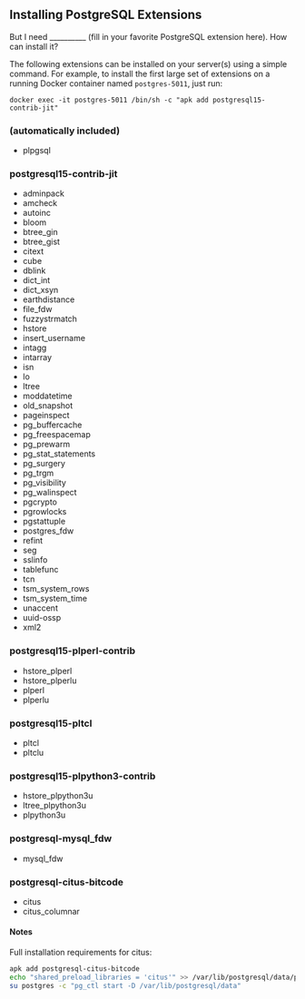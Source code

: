 ## Installing PostgreSQL Extensions
But I need __________ (fill in your favorite PostgreSQL extension here).  How can install it?

The following extensions can be installed on your server(s) using a simple command.  For example, to install the first large set of extensions on a running Docker container named `postgres-5011`, just run:

`docker exec -it postgres-5011 /bin/sh -c "apk add postgresql15-contrib-jit"`

### (automatically included)
- plpgsql

### postgresql15-contrib-jit
- adminpack
- amcheck
- autoinc
- bloom
- btree_gin
- btree_gist
- citext
- cube
- dblink
- dict_int
- dict_xsyn
- earthdistance
- file_fdw
- fuzzystrmatch
- hstore
- insert_username
- intagg
- intarray
- isn
- lo
- ltree
- moddatetime
- old_snapshot
- pageinspect
- pg_buffercache
- pg_freespacemap
- pg_prewarm
- pg_stat_statements
- pg_surgery
- pg_trgm
- pg_visibility
- pg_walinspect
- pgcrypto
- pgrowlocks
- pgstattuple
- postgres_fdw
- refint
- seg
- sslinfo
- tablefunc
- tcn
- tsm_system_rows
- tsm_system_time
- unaccent
- uuid-ossp
- xml2

### postgresql15-plperl-contrib
- hstore_plperl
- hstore_plperlu
- plperl
- plperlu

### postgresql15-pltcl
- pltcl
- pltclu

### postgresql15-plpython3-contrib
- hstore_plpython3u
- ltree_plpython3u
- plpython3u

### postgresql-mysql_fdw
- mysql_fdw

### postgresql-citus-bitcode
- citus
- citus_columnar

#### Notes
Full installation requirements for citus:

```sh
apk add postgresql-citus-bitcode
echo "shared_preload_libraries = 'citus'" >> /var/lib/postgresql/data/postgresql.conf
su postgres -c "pg_ctl start -D /var/lib/postgresql/data"
```

